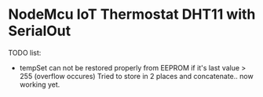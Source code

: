 # NodeMcu IoT Thermostat DHT11 with SerialOut

TODO list:
 - tempSet can not be restored properly from EEPROM if it's last value > 255
   (overflow occures)
   Tried to store in 2 places and concatenate.. now working yet.
